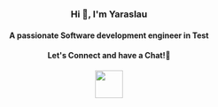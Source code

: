 <h3 align="center">Hi 👋, I'm Yaraslau</h1>
<h4 align="center">A passionate Software development engineer in Test</h3>

<h4 align="center">
  Let's Connect and have a Chat!💬
</h4>
<p align="center">
<a href="https://www.linkedin.com/in/ylazakovich/">
  <img height="50" src="https://user-images.githubusercontent.com/46517096/166973395-19676cd8-f8ec-4abf-83ff-da8243505b82.png"/>
</a>
</p>

<!--
**ylazakovich/ylazakovich** is a ✨ _special_ ✨ repository because its `README.md` (this file) appears on your GitHub profile.

Here are some ideas to get you started:

- 🔭 I’m currently working on ...
- 🌱 I’m currently learning ...
- 👯 I’m looking to collaborate on ...
- 🤔 I’m looking for help with ...
- 💬 Ask me about ...
- 📫 How to reach me: ...
- 😄 Pronouns: ...
- ⚡ Fun fact: ...
-->
